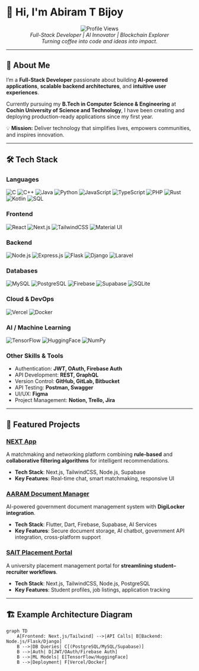 # 👋 Hi, I'm Abiram T Bijoy

<div align="center">
  <img src="https://komarev.com/ghpvc/?username=justramm&label=Profile%20Views&color=0e75b6&style=flat" alt="Profile Views" />
  <br/>
  <em>Full-Stack Developer | AI Innovator | Blockchain Explorer</em>
  <br/>
  <em>Turning coffee into code and ideas into impact.</em>
</div>

---

## 🚀 About Me
I’m a **Full-Stack Developer** passionate about building **AI-powered applications**, **scalable backend architectures**, and **intuitive user experiences**.  

Currently pursuing my **B.Tech in Computer Science & Engineering** at **Cochin University of Science and Technology**, I have been creating and deploying production-ready applications since my first year.  

💡 **Mission:** Deliver technology that simplifies lives, empowers communities, and inspires innovation.

---

## 🛠 Tech Stack

### **Languages**
![C](https://img.shields.io/badge/-C-00599C?style=flat-square&logo=c)
![C++](https://img.shields.io/badge/-C++-00599C?style=flat-square&logo=cplusplus)
![Java](https://img.shields.io/badge/-Java-007396?style=flat-square&logo=java)
![Python](https://img.shields.io/badge/-Python-3776AB?style=flat-square&logo=python)
![JavaScript](https://img.shields.io/badge/-JavaScript-F7DF1E?style=flat-square&logo=javascript&logoColor=black)
![TypeScript](https://img.shields.io/badge/-TypeScript-3178C6?style=flat-square&logo=typescript)
![PHP](https://img.shields.io/badge/-PHP-777BB4?style=flat-square&logo=php)
![Rust](https://img.shields.io/badge/-Rust-000000?style=flat-square&logo=rust)
![Kotlin](https://img.shields.io/badge/-Kotlin-0095D5?style=flat-square&logo=kotlin)
![SQL](https://img.shields.io/badge/-SQL-4479A1?style=flat-square&logo=postgresql)

### **Frontend**
![React](https://img.shields.io/badge/-React-61DAFB?style=flat-square&logo=react&logoColor=black)
![Next.js](https://img.shields.io/badge/-Next.js-000000?style=flat-square&logo=nextdotjs)
![TailwindCSS](https://img.shields.io/badge/-TailwindCSS-06B6D4?style=flat-square&logo=tailwindcss)
![Material UI](https://img.shields.io/badge/-MaterialUI-0081CB?style=flat-square&logo=mui)

### **Backend**
![Node.js](https://img.shields.io/badge/-Node.js-339933?style=flat-square&logo=node.js)
![Express.js](https://img.shields.io/badge/-Express.js-000000?style=flat-square&logo=express)
![Flask](https://img.shields.io/badge/-Flask-000000?style=flat-square&logo=flask)
![Django](https://img.shields.io/badge/-Django-092E20?style=flat-square&logo=django)
![Laravel](https://img.shields.io/badge/-Laravel-FF2D20?style=flat-square&logo=laravel)

### **Databases**
![MySQL](https://img.shields.io/badge/-MySQL-4479A1?style=flat-square&logo=mysql)
![PostgreSQL](https://img.shields.io/badge/-PostgreSQL-336791?style=flat-square&logo=postgresql)
![Firebase](https://img.shields.io/badge/-Firebase-FFCA28?style=flat-square&logo=firebase)
![Supabase](https://img.shields.io/badge/-Supabase-3ECF8E?style=flat-square&logo=supabase)
![SQLite](https://img.shields.io/badge/-SQLite-003B57?style=flat-square&logo=sqlite)

### **Cloud & DevOps**
![Vercel](https://img.shields.io/badge/-Vercel-000000?style=flat-square&logo=vercel)
![Docker](https://img.shields.io/badge/-Docker-2496ED?style=flat-square&logo=docker)

### **AI / Machine Learning**
![TensorFlow](https://img.shields.io/badge/-TensorFlow-FF6F00?style=flat-square&logo=tensorflow)
![HuggingFace](https://img.shields.io/badge/-HuggingFace-FFD21E?style=flat-square&logo=huggingface)
![NumPy](https://img.shields.io/badge/-NumPy-013243?style=flat-square&logo=numpy)

### **Other Skills & Tools**
- Authentication: **JWT, OAuth, Firebase Auth**
- API Development: **REST, GraphQL**
- Version Control: **GitHub, GitLab, Bitbucket**
- API Testing: **Postman, Swagger**
- UI/UX: **Figma**
- Project Management: **Notion, Trello, Jira**

---

## 📁 Featured Projects

### **[NEXT App](https://next-app-lake-nu.vercel.app/)**
A matchmaking and networking platform combining **rule-based** and **collaborative filtering algorithms** for intelligent recommendations.
- **Tech Stack**: Next.js, TailwindCSS, Node.js, Supabase
- **Key Features**: Real-time chat, smart matchmaking, responsive UI

### **[AARAM Document Manager](https://aaramprojectmain.vercel.app/)**
AI-powered government document management system with **DigiLocker integration**.
- **Tech Stack**: Flutter, Dart, Firebase, Supabase, AI Services
- **Key Features**: Secure document storage, AI chatbot, government API integration, cross-platform support

### **[SAIT Placement Portal](https://sait-placement-portal.vercel.app/)**
A university placement management portal for **streamlining student–recruiter workflows**.
- **Tech Stack**: Next.js, TailwindCSS, Node.js, PostgreSQL
- **Key Features**: Student profiles, job listings, application tracking

---

## 🏗 Example Architecture Diagram

```mermaid
graph TD
    A[Frontend: Next.js/Tailwind] -->|API Calls| B[Backend: Node.js/Flask/Django]
    B -->|DB Queries| C[(PostgreSQL/MySQL/Supabase)]
    B -->|Auth| D[JWT/OAuth/Firebase Auth]
    B -->|ML Models| E[TensorFlow/HuggingFace]
    B -->|Deployment| F[Vercel/Docker]
